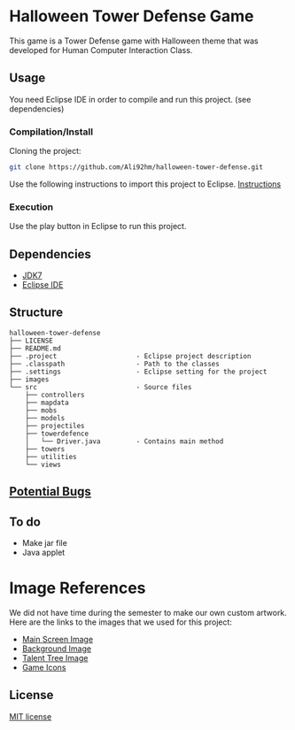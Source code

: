 # Halloween Tower Defense Game

This game is a Tower Defense game with Halloween theme that was developed for Human Computer Interaction Class. 

## Usage
You need Eclipse IDE in order to compile and run this project. (see dependencies)

### Compilation/Install

Cloning the project:
```bash
git clone https://github.com/Ali92hm/halloween-tower-defense.git
```
Use the following instructions to import this project to Eclipse. [Instructions](http://help.eclipse.org/juno/index.jsp?topic=%2Forg.eclipse.platform.doc.user%2Ftasks%2Ftasks-importproject.htm)

### Execution
Use the play button in Eclipse to run this project.

## Dependencies
* [JDK7](http://www.oracle.com/technetwork/java/javase/downloads/jdk7-downloads-1880260.html)
* [Eclipse IDE](https://eclipse.org/downloads/)

## Structure
    halloween-tower-defense
    ├── LICENSE
    ├── README.md
    ├── .project                    - Eclipse project description
    ├── .classpath                  - Path to the classes
    ├── .settings                   - Eclipse setting for the project
    ├── images
    └── src                         - Source files
        ├── controllers
        ├── mapdata
        ├── mobs
        ├── models
        ├── projectiles
        ├── towerdefence
        │   └── Driver.java         - Contains main method
        ├── towers
        ├── utilities
        └── views

## [Potential Bugs](https://github.com/A92hm/halloween-tower-defense/issues)

## To do
* Make jar file
* Java applet

# Image References
We did not have time during the semester to make our own custom artwork. Here are the links to the images that we used for this project:

* [Main Screen Image](http://blog.bioware.com/wp-content/uploads/2012/10/HalloweenPromo.jpg)
* [Background Image](http://www.finewallpaperss.com/wp-content/uploads/2012/10/halloween.jpg)
* [Talent Tree Image](http://image.yaymicro.com/rz_512x512/0/56a/fairy-tale-castle-56a481.jpg)
* [Game Icons](http://www.sc2mapster.com/media/images/48/16/WoW_Icons.jpg)


## License
[MIT license](http://opensource.org/licenses/MIT)
